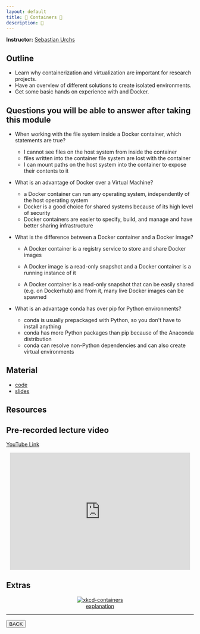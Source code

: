 ```yaml
---
layout: default
title: 🐋 Containers 🐋
description: 🐋
---
```


**Instructor:** [Sebastian Urchs](https://www.surchs.com/)

## Outline

-   Learn why containerization and virtualization are important for research projects.
-   Have an overview of different solutions to create isolated environments.
-   Get some basic hands on experience with and Docker.

## Questions you will be able to answer after taking this module

-   When working with the file system inside a Docker container, which statements are true?

    -   I cannot see files on the host system from inside the container
    -   files written into the container file system are lost with the container
    -   I can mount paths on the host system into the container to expose their contents to it

-   What is an advantage of Docker over a Virtual Machine?

    -   a Docker container can run any operating system, independently of the host operating system
    -   Docker is a good choice for shared systems because of its high level of security
    -   Docker containers are easier to specify, build, and manage and have better sharing infrastructure

-   What is the difference between a Docker container and a Docker image?

    -   A Docker container is a registry service to store and share Docker images

    -   A Docker image is a read-only snapshot and a Docker container is a running instance of it

    -   A Docker container is a read-only snapshot that can be easily shared
        (e.g. on Dockerhub) and from it, many live Docker images can be spawned

-   What is an advantage conda has over pip for Python environments?

    -   conda is usually prepackaged with Python, so you don't have to install anything
    -   conda has more Python packages than pip because of the Anaconda distribution
    -   conda can resolve non-Python dependencies and can also create virtual environments

## Material

-   [code](https://github.com/neurodatascience/QLS-course-materials/tree/main/Lectures/2024/11_containers)
-   [slides](https://github.com/neurodatascience/QLS-course-materials/tree/main/Lectures/2024/11_containers/lecture)

## Resources

## Pre-recorded lecture video

[YouTube Link](https://www.youtube.com/watch?v=KolUIDOynls)

<div style="display: flex; justify-content: center; margin: 10px">

  <iframe
    width="560"
    height="315"
    src="https://www.youtube.com/embed/KolUIDOynls?si=Yf5eFi3OQo243fw-"
    title="YouTube video player"
    frameborder="0"
    allow="accelerometer; autoplay; clipboard-write; encrypted-media; gyroscope; picture-in-picture; web-share" referrerpolicy="strict-origin-when-cross-origin"
    allowfullscreen>
  </iframe>

</div>

## Extras

<div style="display: flex; flex-direction: column; justify-content: center; align-items: center; margin: 10px">
  <a href="https://xkcd.com/1988/">
    <img src="https://imgs.xkcd.com/comics/containers.png" alt="xkcd-containers">
  </a>
  <a href="https://www.explainxkcd.com/wiki/index.php/1988">explanation</a>
</div>

---



<a href="{{ site.url }}/lectures-materials/latest.html"><button>BACK</button></a>
